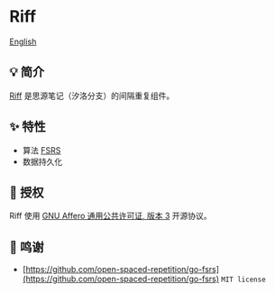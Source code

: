# Riff

[English](README.md)

## 💡 简介

[Riff](https://github.com/siyuan-note/riff) 是思源笔记（汐洛分支）的间隔重复组件。

## ✨ 特性

* 算法 [FSRS](https://github.com/open-spaced-repetition/free-spaced-repetition-scheduler)
* 数据持久化

## 📄 授权

Riff 使用 [GNU Affero 通用公共许可证, 版本 3](https://www.gnu.org/licenses/agpl-3.0.txt) 开源协议。

## 🙏 鸣谢

* [https://github.com/open-spaced-repetition/go-fsrs](https://github.com/open-spaced-repetition/go-fsrs) `MIT license`
